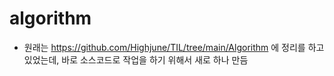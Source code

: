 # algorithm

- 원래는 https://github.com/Highjune/TIL/tree/main/Algorithm 에 정리를 하고 있었는데, 바로 소스코드로 작업을 하기 위해서 새로 하나 만듬
